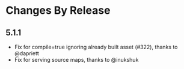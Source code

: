 # Changes By Release

## 5.1.1
* Fix for compile=true ignoring already built asset (#322), thanks to @dapriett
* Fix for serving source maps, thanks to @inukshuk